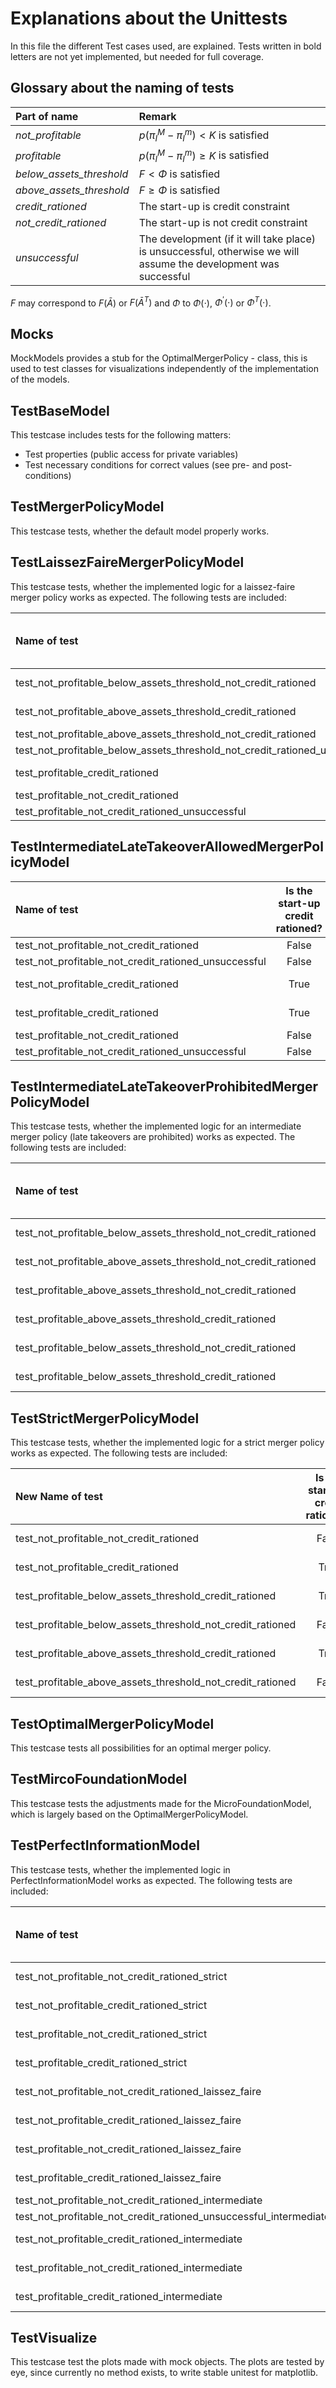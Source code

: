 # Explanations about the Unittests

In this file the different Test cases used, are explained. Tests written in bold letters are not yet implemented, but needed for full coverage.

## Glossary about the naming of tests

| Part of name             | Remark                                                                                                           |
|:-------------------------|:-----------------------------------------------------------------------------------------------------------------|
| *not_profitable*         | $p(\pi^M_I-\pi^m_I) < K$ is satisfied                                                                            | 
| *profitable*             | $p(\pi^M_I-\pi^m_I) \ge K$ is satisfied                                                                          |
| *below_assets_threshold* | $F < \Phi$ is satisfied                                                                                          |
| *above_assets_threshold* | $F \ge \Phi$ is satisfied                                                                                        |
| *credit_rationed*        | The start-up is credit constraint                                                                                |
| *not_credit_rationed*    | The start-up is not credit constraint                                                                            |
| *unsuccessful*           | The development (if it will take place) is unsuccessful, otherwise we will assume the development was successful |

$F$ may correspond to $F(\bar{A})$ or $F(\bar{A}^T)$ and $\Phi$ to $\Phi(\cdot)$, $\Phi^\prime(\cdot)$ or $\Phi^T(\cdot)$.

## Mocks

MockModels provides a stub for the OptimalMergerPolicy - class, this is used to test classes for visualizations independently
of the implementation of the models.

## TestBaseModel

This testcase includes tests for the following matters:
- Test properties (public access for private variables)
- Test necessary conditions for correct values (see pre- and post-conditions)

## TestMergerPolicyModel

This  testcase tests, whether the default model properly works.

## TestLaissezFaireMergerPolicyModel

This testcase tests, whether the implemented logic for a laissez-faire merger policy works as expected. The following tests are included:

| Name of test                                                                | Is the start-up credit rationed? | Early bidding type (t=1) | Late bidding type (t=2) | Development attempt? | Development success | Early takeover (t=1) | Late takeover (t=2) |
|:----------------------------------------------------------------------------|:--------------------------------:|:------------------------:|:-----------------------:|:--------------------:|:-------------------:|:--------------------:|:-------------------:|
| test_not_profitable_below_assets_threshold_not_credit_rationed              |              False               |         Pooling          |           No            |        False         |   Does not matter   |         True         |        False        |
| test_not_profitable_above_assets_threshold_credit_rationed                  |               True               |            No            |           No            |        False         |   Does not matter   |        False         |        False        |
| test_not_profitable_above_assets_threshold_not_credit_rationed              |              False               |            No            |         Pooling         |         True         |        True         |        False         |        True         |
| test_not_profitable_below_assets_threshold_not_credit_rationed_unsuccessful |              False               |            No            |           No            |         True         |        False        |        False         |        False        |
| test_profitable_credit_rationed                                             |               True               |        Separating        |           No            |         True         |   Does not matter   |         True         |        False        |
| test_profitable_not_credit_rationed                                         |              False               |        Separating        |         Pooling         |         True         |        True         |        False         |        True         |
| test_profitable_not_credit_rationed_unsuccessful                            |              False               |        Separating        |           No            |         True         |        False        |        False         |        False        |

## TestIntermediateLateTakeoverAllowedMergerPolicyModel

| Name of test                                         | Is the start-up credit rationed? | Early bidding type (t=1) | Late bidding type (t=2) | Development attempt? | Development success | Early takeover (t=1) | Late takeover (t=2) |
|:-----------------------------------------------------|:--------------------------------:|:------------------------:|:-----------------------:|:--------------------:|:-------------------:|:--------------------:|:-------------------:|
| test_not_profitable_not_credit_rationed              |              False               |            No            |         Pooling         |         True         |        True         |        False         |        True         |
| test_not_profitable_not_credit_rationed_unsuccessful |              False               |            No            |           No            |         True         |        False        |        False         |        False        |
| test_not_profitable_credit_rationed                  |               True               |            No            |           No            |        False         |   Does not matter   |        False         |        False        |
| test_profitable_credit_rationed                      |               True               |        Separating        |           No            |         True         |   Does not matter   |         True         |        False        |
| test_profitable_not_credit_rationed                  |              False               |        Separating        |         Pooling         |         True         |        True         |        False         |        True         |
| test_profitable_not_credit_rationed_unsuccessful     |              False               |        Separating        |           No            |         True         |        False        |        False         |        False        |

## TestIntermediateLateTakeoverProhibitedMergerPolicyModel

This testcase tests, whether the implemented logic for an intermediate merger policy (late takeovers are prohibited) works as expected. The following tests are included:

| Name of test                                                   | Is the start-up credit rationed? | Early bidding type (t=1) | Late bidding type (t=2) | Development attempt? | Development success | Early takeover (t=1) | Late takeover (t=2) |
|:---------------------------------------------------------------|:--------------------------------:|:------------------------:|:-----------------------:|:--------------------:|:-------------------:|:--------------------:|:-------------------:|
| test_not_profitable_below_assets_threshold_not_credit_rationed |              False               |         Pooling          |           No            |        False         |   Does not matter   |         True         |        False        |
| test_not_profitable_above_assets_threshold_not_credit_rationed |              False               |            No            |           No            |         True         |   Does not matter   |        False         |        False        |
| test_profitable_above_assets_threshold_not_credit_rationed     |              False               |        Separating        |           No            |         True         |   Does not matter   |        False         |        False        |
| test_profitable_above_assets_threshold_credit_rationed         |               True               |        Separating        |           No            |         True         |   Does not matter   |         True         |        False        |
| test_profitable_below_assets_threshold_not_credit_rationed     |              False               |         Pooling          |           No            |         True         |   Does not matter   |         True         |        False        |
| test_profitable_below_assets_threshold_credit_rationed         |               True               |         Pooling          |           No            |         True         |   Does not matter   |         True         |        False        |

## TestStrictMergerPolicyModel

This testcase tests, whether the implemented logic for a strict merger policy works as expected. The following tests are included:

| New Name of test                                           | Is the start-up credit rationed? | Early bidding type (t=1) | Late bidding type (t=2) | Development attempt? | Development success | Early takeover (t=1) | Late takeover (t=2) |
|:-----------------------------------------------------------|:--------------------------------:|:------------------------:|:-----------------------:|:--------------------:|:-------------------:|:--------------------:|:-------------------:|
| test_not_profitable_not_credit_rationed                    |              False               |            No            |           No            |         True         |   Does not matter   |        False         |        False        |
| test_not_profitable_credit_rationed                        |               True               |            No            |           No            |        False         |   Does not matter   |        False         |        False        |
| test_profitable_below_assets_threshold_credit_rationed     |               True               |         Pooling          |           No            |         True         |   Does not matter   |         True         |        False        |
| test_profitable_below_assets_threshold_not_credit_rationed |              False               |         Pooling          |           No            |         True         |   Does not matter   |         True         |        False        |
| test_profitable_above_assets_threshold_credit_rationed     |               True               |        Separating        |           No            |         True         |   Does not matter   |         True         |        False        |
| test_profitable_above_assets_threshold_not_credit_rationed |              False               |        Separating        |           No            |         True         |   Does not matter   |        False         |        False        |

## TestOptimalMergerPolicyModel

This testcase tests all possibilities for an optimal merger policy.


## TestMircoFoundationModel

This testcase tests the adjustments made for the MicroFoundationModel, which is largely based on the OptimalMergerPolicyModel.


## TestPerfectInformationModel

This testcase tests, whether the implemented logic in PerfectInformationModel works as expected. The following tests are included:

| Name of test                                                      | Merger Policy | Is the start-up credit rationed? | Early bidding type (t=1) | Late bidding type (t=2) | Development attempt? | Development success | Early takeover (t=1) | Late takeover (t=2) |
|:------------------------------------------------------------------|:-------------:|:--------------------------------:|:------------------------:|:-----------------------:|:--------------------:|:-------------------:|:--------------------:|:-------------------:|
| test_not_profitable_not_credit_rationed_strict                    |    Strict     |              False               |            No            |           No            |         True         |   Does not matter   |        False         |        False        |
| test_not_profitable_credit_rationed_strict                        |    Strict     |               True               |            No            |           No            |        False         |   Does not matter   |        False         |        False        |
| test_profitable_not_credit_rationed_strict                        |    Strict     |              False               |            No            |           No            |         True         |   Does not matter   |        False         |        False        |
| test_profitable_credit_rationed_strict                            |    Strict     |               True               |        Separating        |           No            |         True         |   Does not matter   |         True         |        False        |
| test_not_profitable_not_credit_rationed_laissez_faire             | Laissez-faire |              False               |         Pooling          |           No            |        False         |   Does not matter   |         True         |        False        |
| test_not_profitable_credit_rationed_laissez_faire                 | Laissez-faire |               True               |            No            |           No            |        False         |   Does not matter   |        False         |        False        |
| test_profitable_not_credit_rationed_laissez_faire                 | Laissez-faire |              False               |         Pooling          |           No            |         True         |   Does not matter   |         True         |        False        |
| test_profitable_credit_rationed_laissez_faire                     | Laissez-faire |               True               |        Separating        |           No            |         True         |   Does not matter   |         True         |        False        |
| test_not_profitable_not_credit_rationed_intermediate              | Intermediate  |              False               |            No            |         Pooling         |        False         |        True         |        False         |        True         |
| test_not_profitable_not_credit_rationed_unsuccessful_intermediate | Intermediate  |              False               |            No            |           No            |        False         |        False        |        False         |        False        |
| test_not_profitable_credit_rationed_intermediate                  | Intermediate  |               True               |            No            |           No            |        False         |   Does not matter   |        False         |        False        |
| test_profitable_not_credit_rationed_intermediate                  | Intermediate  |              False               |         Pooling          |           No            |         True         |   Does not matter   |         True         |        False        |
| test_profitable_credit_rationed_intermediate                      | Intermediate  |               True               |        Separating        |           No            |         True         |   Does not matter   |         True         |        False        |


## TestVisualize

This testcase test the plots made with mock objects. The plots are tested by eye, since currently no method exists, to write
stable unitest for matplotlib. 
